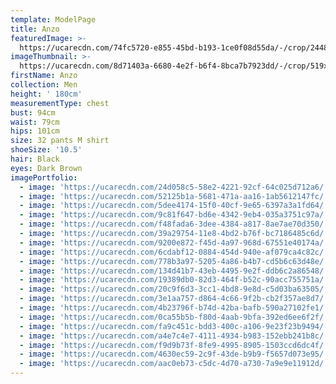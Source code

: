 ```yaml
---
template: ModelPage
title: Anzo
featuredImage: >-
  https://ucarecdn.com/74fc5720-e855-45bd-b193-1ce0f08d55da/-/crop/2448x1404/0,108/-/preview/
imageThumbnail: >-
  https://ucarecdn.com/8d71403a-6680-4e2f-b6f4-8bca7b7923dd/-/crop/519x734/106,290/-/preview/
firstName: Anzo
collection: Men
height: ' 180cm'
measurementType: chest
bust: 94cm
waist: 79cm
hips: 101cm
size: 32 pants M shirt
shoeSize: '10.5'
hair: Black
eyes: Dark Brown
imagePortfolio:
  - image: 'https://ucarecdn.com/24d058c5-58e2-4221-92cf-64c025d712a6/'
  - image: 'https://ucarecdn.com/52125b1a-5681-471a-aa16-1ab5612147fc/'
  - image: 'https://ucarecdn.com/5dee4174-15f0-40cf-9e65-6397a3a1fd64/'
  - image: 'https://ucarecdn.com/9c81f647-bd6e-4342-9eb4-035a3751c97a/'
  - image: 'https://ucarecdn.com/f48fada6-3dee-4384-a817-8ae7ae70d350/'
  - image: 'https://ucarecdn.com/39a29754-11e8-4bd2-b76f-bc7186485c6d/'
  - image: 'https://ucarecdn.com/9200e872-f45d-4a97-968d-67551e40174a/'
  - image: 'https://ucarecdn.com/6cdabf12-0884-454d-940e-af079ca4c82c/'
  - image: 'https://ucarecdn.com/778b3a97-5205-4a86-b4b7-cd5b6c63d48e/'
  - image: 'https://ucarecdn.com/134d41b7-43eb-4495-9e2f-ddb6c2a86548/'
  - image: 'https://ucarecdn.com/19389db0-82d3-464f-b52c-90acc755751a/'
  - image: 'https://ucarecdn.com/20c9f6d3-3cc1-4bd8-9e8d-c5d03ba63505/'
  - image: 'https://ucarecdn.com/3e1aa757-d864-4c66-9f2b-cb2f357ae8d7/'
  - image: 'https://ucarecdn.com/4b23796f-b74d-42ba-bafb-590a27102fe1/'
  - image: 'https://ucarecdn.com/0ca55b5b-f80d-4aab-9bfa-392ed6ee6f2f/'
  - image: 'https://ucarecdn.com/fa9c451c-bdd3-400c-a106-9e23f23b9494/'
  - image: 'https://ucarecdn.com/a4e7c4e7-4111-4934-b983-152ebb241b8c/'
  - image: 'https://ucarecdn.com/f9d9b73f-8fe9-4995-8905-1503ccd6dc4f/'
  - image: 'https://ucarecdn.com/4630ec59-2c9f-43de-b9b9-f5657d073e95/'
  - image: 'https://ucarecdn.com/aac0eb73-c5dc-4d70-a730-7a9e9e11912d/'
---
```


